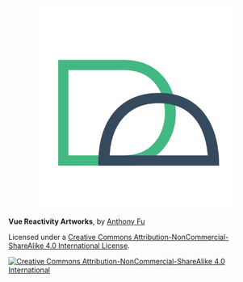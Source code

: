 <p align='center'>
<img src='./svg/logo.svg' width='400'>
</p>

**Vue Reactivity Artworks**, by [Anthony Fu](//github.com/antfu)

Licensed under a [Creative Commons Attribution-NonCommercial-ShareAlike 4.0 International License](https://creativecommons.org/licenses/by-nc-sa/4.0/).

<a rel="license" href="http://creativecommons.org/licenses/by-nc-sa/4.0/"><img alt="Creative Commons Attribution-NonCommercial-ShareAlike 4.0 International" style="border-width:0" src="https://i.creativecommons.org/l/by-nc-sa/4.0/80x15.png" /></a>
